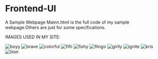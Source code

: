 # Frontend-UI
A Sample Webpage
Mainn.html is the full code of my sample webpage.Others are just for some specifications.


IMAGES USED IN MY SITE:


![boyy](https://user-images.githubusercontent.com/35248489/44670749-27ac4e80-aa41-11e8-90f3-c6f2a52a73c6.jpeg)
![brave](https://user-images.githubusercontent.com/35248489/44670904-97bad480-aa41-11e8-8fc6-dda924839e58.png)
![colorful](https://user-images.githubusercontent.com/35248489/44670925-aacda480-aa41-11e8-9fff-b63a7804a4c6.jpg)
![fifii](https://user-images.githubusercontent.com/35248489/44670938-b620d000-aa41-11e8-93c8-22b555691e10.png)
![fishy](https://user-images.githubusercontent.com/35248489/44670949-be790b00-aa41-11e8-81be-02733d61d9d9.png)
![flingo](https://user-images.githubusercontent.com/35248489/44670958-c5a01900-aa41-11e8-8882-77a8c4ad7772.jpeg)
![girlly](https://user-images.githubusercontent.com/35248489/44670971-cc2e9080-aa41-11e8-9669-2010916312ca.jpeg)
![ignite](https://user-images.githubusercontent.com/35248489/44670981-d2bd0800-aa41-11e8-97f3-8e4a25d915e7.png)
![kris](https://user-images.githubusercontent.com/35248489/44670990-d8b2e900-aa41-11e8-9cc8-847743bbc29a.jpg)
![liion](https://user-images.githubusercontent.com/35248489/44671012-e6686e80-aa41-11e8-9ac6-5cb5f21ecbde.jpg)
